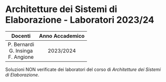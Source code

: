 # Architetture dei Sistemi di Elaborazione - Laboratori 2023/24

|              Docenti            | Anno Accademico |
|:-----------------------------------:|:---------------:|
| P. Bernardi<br>G. Insinga<br>F. Angione |    2023/2024    |

Soluzioni NON verificate dei laboratori del corso di *Architetture dei Sistemi di Elaborazione*.

